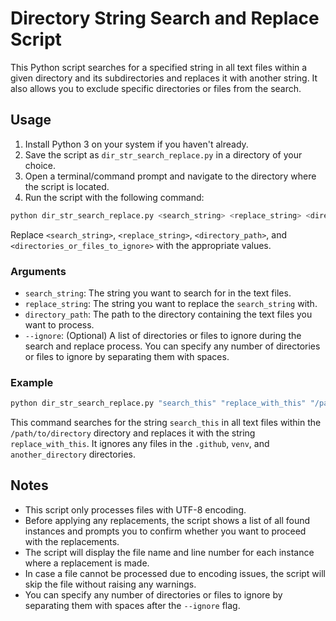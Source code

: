 # Directory String Search and Replace Script

This Python script searches for a specified string in all text files within a given directory and its subdirectories and replaces it with another string. It also allows you to exclude specific directories or files from the search.

## Usage

1. Install Python 3 on your system if you haven't already.
2. Save the script as `dir_str_search_replace.py` in a directory of your choice.
3. Open a terminal/command prompt and navigate to the directory where the script is located.
4. Run the script with the following command:

```bash
python dir_str_search_replace.py <search_string> <replace_string> <directory_path> --ignore <directories_or_files_to_ignore>
```

Replace `<search_string>`, `<replace_string>`, `<directory_path>`, and `<directories_or_files_to_ignore>` with the appropriate values.

### Arguments

- `search_string`: The string you want to search for in the text files.
- `replace_string`: The string you want to replace the `search_string` with.
- `directory_path`: The path to the directory containing the text files you want to process.
- `--ignore`: (Optional) A list of directories or files to ignore during the search and replace process. You can specify any number of directories or files to ignore by separating them with spaces.

### Example

```bash
python dir_str_search_replace.py "search_this" "replace_with_this" "/path/to/directory" --ignore ".github" "venv" "another_directory"
```

This command searches for the string `search_this` in all text files within the `/path/to/directory` directory and replaces it with the string `replace_with_this`. It ignores any files in the `.github`, `venv`, and `another_directory` directories.

## Notes

- This script only processes files with UTF-8 encoding.
- Before applying any replacements, the script shows a list of all found instances and prompts you to confirm whether you want to proceed with the replacements.
- The script will display the file name and line number for each instance where a replacement is made.
- In case a file cannot be processed due to encoding issues, the script will skip the file without raising any warnings.
- You can specify any number of directories or files to ignore by separating them with spaces after the `--ignore` flag.
